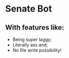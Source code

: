 # Senate Bot
## With features like:
- Being super laggy;
- Literally ass and;
- No file write possibility!
